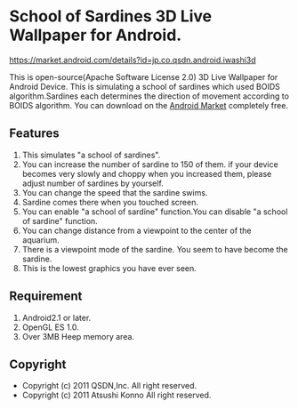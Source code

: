 School of Sardines 3D Live Wallpaper for Android.
=================================================

https://market.android.com/details?id=jp.co.qsdn.android.iwashi3d

This is open-source(Apache Software License 2.0)  3D Live Wallpaper for Android Device.
This is simulating a school of sardines which used BOIDS algorithm.Sardines each determines the direction of movement according to BOIDS algorithm.
You can download on the [Android Market](https://market.android.com/details?id=jp.co.qsdn.android.iwashi3d) completely free.

Features
--------
1. This simulates "a school of sardines".
2. You can increase the number of sardine to 150 of them. if your device becomes very slowly and choppy when you increased them, please adjust number of sardines by yourself.
3. You can change the speed that the sardine swims.
4. Sardine comes there when you touched screen.
5. You can enable "a school of sardine" function.You can disable "a school of sardine" function.
6. You can change distance from a viewpoint to the center of the aquarium.
7. There is a viewpoint mode of the sardine. You seem to have become the sardine.
8. This is the lowest graphics you have ever seen.

Requirement
-----------
1. Android2.1 or later.
2. OpenGL ES 1.0.
3. Over 3MB Heep memory area.

Copyright
---------
  * Copyright (c) 2011 QSDN,Inc. All right reserved.
  * Copyright (c) 2011 Atsushi Konno All right reserved.

